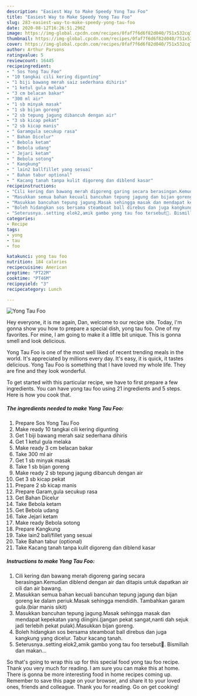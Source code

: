 ```yaml
---
description: "Easiest Way to Make Speedy Yong Tau Foo"
title: "Easiest Way to Make Speedy Yong Tau Foo"
slug: 283-easiest-way-to-make-speedy-yong-tau-foo
date: 2020-08-12T16:26:51.296Z
image: https://img-global.cpcdn.com/recipes/0faf7f6d6f82d040/751x532cq70/yong-tau-foo-resipi-foto-utama.jpg
thumbnail: https://img-global.cpcdn.com/recipes/0faf7f6d6f82d040/751x532cq70/yong-tau-foo-resipi-foto-utama.jpg
cover: https://img-global.cpcdn.com/recipes/0faf7f6d6f82d040/751x532cq70/yong-tau-foo-resipi-foto-utama.jpg
author: Arthur Parsons
ratingvalue: 5
reviewcount: 16445
recipeingredient:
- " Sos Yong Tau Foo"
- "10 tangkai cili kering digunting"
- "1 biji bawang merah saiz sederhana dihiris"
- "1 ketul gula melaka"
- "3 cm belacan bakar"
- "300 ml air"
- "1 sb minyak masak"
- "1 sb bijan goreng"
- "2 sb tepung jagung dibancuh dengan air"
- "3 sb kicap pekat"
- "2 sb kicap manis"
- " Garamgula secukup rasa"
- " Bahan Dicelur"
- " Bebola ketam"
- " Bebola udang"
- " Jejari ketam"
- " Bebola sotong"
- " Kangkung"
- " lain2 ballfillet yang sesuai"
- " Bahan tabur optional"
- " Kacang tanah tanpa kulit digoreng dan diblend kasar"
recipeinstructions:
- "Cili kering dan bawang merah digoreng garing secara berasingan.Kemudian diblend dengan air dan ditapis untuk dapatkan air cili dan air bawang."
- "Masukkan semua bahan kecuali bancuhan tepung jagung dan bijan goreng ke dalam periuk.Masak sehingga mendidih. Tambahkan garam gula.(biar manis sikit)"
- "Masukkan bancuhan tepung jagung.Masak sehingga masak dan mendapat kepekatan yang diingini.(jangan pekat sangat,nanti dah sejuk jadi terlebih pekat pulak).Masukkan bijan goreng."
- "Boleh hidangkan sos bersama steamboat ball direbus dan juga kangkung yang dicelur. Tabur kacang tanah."
- "Seterusnya..setting elok2,amik gambo yong tau foo tersebut🤭. Bismillah dan makan..."
categories:
- Recipe
tags:
- yong
- tau
- foo

katakunci: yong tau foo 
nutrition: 184 calories
recipecuisine: American
preptime: "PT22M"
cooktime: "PT46M"
recipeyield: "3"
recipecategory: Lunch

---
```



![Yong Tau Foo](https://img-global.cpcdn.com/recipes/0faf7f6d6f82d040/751x532cq70/yong-tau-foo-resipi-foto-utama.jpg)

Hey everyone, it is me again, Dan, welcome to our recipe site. Today, I'm gonna show you how to prepare a special dish, yong tau foo. One of my favorites. For mine, I am going to make it a little bit unique. This is gonna smell and look delicious.



Yong Tau Foo is one of the most well liked of recent trending meals in the world. It's appreciated by millions every day. It's easy, it is quick, it tastes delicious. Yong Tau Foo is something that I have loved my whole life. They are fine and they look wonderful.


To get started with this particular recipe, we have to first prepare a few ingredients. You can have yong tau foo using 21 ingredients and 5 steps. Here is how you cook that.

<!--inarticleads1-->

##### The ingredients needed to make Yong Tau Foo:

1. Prepare  Sos Yong Tau Foo
1. Make ready 10 tangkai cili kering digunting
1. Get 1 biji bawang merah saiz sederhana dihiris
1. Get 1 ketul gula melaka
1. Make ready 3 cm belacan bakar
1. Take 300 ml air
1. Get 1 sb minyak masak
1. Take 1 sb bijan goreng
1. Make ready 2 sb tepung jagung dibancuh dengan air
1. Get 3 sb kicap pekat
1. Prepare 2 sb kicap manis
1. Prepare  Garam,gula secukup rasa
1. Get  Bahan Dicelur
1. Take  Bebola ketam
1. Get  Bebola udang
1. Take  Jejari ketam
1. Make ready  Bebola sotong
1. Prepare  Kangkung
1. Take  lain2 ball/fillet yang sesuai
1. Take  Bahan tabur (optional)
1. Take  Kacang tanah tanpa kulit digoreng dan diblend kasar




<!--inarticleads2-->

##### Instructions to make Yong Tau Foo:

1. Cili kering dan bawang merah digoreng garing secara berasingan.Kemudian diblend dengan air dan ditapis untuk dapatkan air cili dan air bawang.
1. Masukkan semua bahan kecuali bancuhan tepung jagung dan bijan goreng ke dalam periuk.Masak sehingga mendidih. Tambahkan garam gula.(biar manis sikit)
1. Masukkan bancuhan tepung jagung.Masak sehingga masak dan mendapat kepekatan yang diingini.(jangan pekat sangat,nanti dah sejuk jadi terlebih pekat pulak).Masukkan bijan goreng.
1. Boleh hidangkan sos bersama steamboat ball direbus dan juga kangkung yang dicelur. Tabur kacang tanah.
1. Seterusnya..setting elok2,amik gambo yong tau foo tersebut🤭. Bismillah dan makan...




So that's going to wrap this up for this special food yong tau foo recipe. Thank you very much for reading. I am sure you can make this at home. There is gonna be more interesting food in home recipes coming up. Remember to save this page on your browser, and share it to your loved ones, friends and colleague. Thank you for reading. Go on get cooking!
